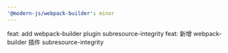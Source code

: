 ```yaml
---
'@modern-js/webpack-builder': minor
---
```


feat: add webpack-builder plugin subresource-integrity
feat: 新增 webpack-builder 插件 subresource-integrity
